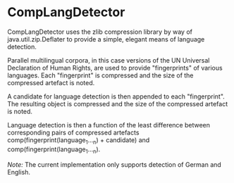 # CompLangDetector

CompLangDetector uses the zlib compression library by way of java.util.zip.Deflater to provide a simple, elegant means of language detection.

Parallel multilingual corpora, in this case versions of the UN Universal Declaration of Human Rights, are used to provide "fingerprints" of various languages. Each "fingerprint" is compressed and the size of the compressed artefact is noted.

A candidate for language detection is then appended to each "fingerprint". The resulting object is compressed and the size of the compressed artefact is noted.

Language detection is then a function of the least difference between corresponding pairs of compressed artefacts comp(fingerprint(language<sub>1</sub>...<sub>n</sub>) + candidate) and comp(fingerprint(language<sub>1</sub>...<sub>n</sub>).

<i>Note:</i> The current implementation only supports detection of German and English.
